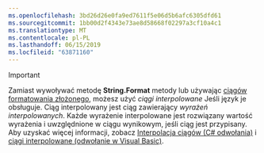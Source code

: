 ```yaml
---
ms.openlocfilehash: 3bd26d26e0fa9ed7611f5e06d5b6afc6305dfd61
ms.sourcegitcommit: 1bb00d2f4343e73ae8d58668f02297a3cf10a4c1
ms.translationtype: MT
ms.contentlocale: pl-PL
ms.lasthandoff: 06/15/2019
ms.locfileid: "63871160"
---
```


> [!IMPORTANT] 
> Zamiast wywoływać metodę **String.Format** metody lub używając [ciągów formatowania złożonego](~/docs/standard/base-types/composite-formatting.md), możesz użyć *ciągi interpolowane* Jeśli język je obsługuje. Ciąg interpolowany jest ciąg zawierający *wyrażeń interpolowanych*. Każde wyrażenie interpolowane jest rozwiązany wartość wyrażenia i uwzględnione w ciągu wynikowym, jeśli ciąg jest przypisany. Aby uzyskać więcej informacji, zobacz [Interpolacja ciągów (C# odwołania)](~/docs/csharp/language-reference/tokens/interpolated.md) i [ciągi interpolowane (odwołanie w Visual Basic)](~/docs/visual-basic/programming-guide/language-features/strings/interpolated-strings.md). 
